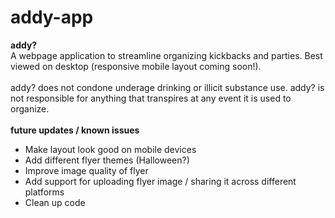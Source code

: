 # addy-app

**addy?**
<br>
A webpage application to streamline organizing kickbacks and parties. Best viewed on desktop (responsive mobile layout coming soon!).
<br>
<br>
addy? does not condone underage drinking or illicit substance use. addy? is not responsible for anything that transpires at any event it is used to organize.
<br>
<br>
**future updates / known issues**

- Make layout look good on mobile devices
- Add different flyer themes (Halloween?)
- Improve image quality of flyer
- Add support for uploading flyer image / sharing it across different platforms
- Clean up code
